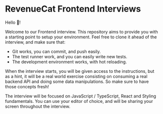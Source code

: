 # RevenueCat Frontend Interviews

Hello 👋!

Welcome to our Frontend interview. This repository aims to provide you with a starting point to setup your environment. Feel free to clone it ahead of the interview, and make sure that:

- Git works, you can commit, and push easily.
- The test runner work, and you can easily write new tests.
- The development environment works, with hot reloading.

When the interview starts, you will be given access to the instructions, but as a hint, it will be a real world exercise consisting on consuming a real backend API and doing some data manipulations. So make sure to have those concepts fresh!

The interview will be focused on JavaScript / TypeScript, React and Styling fundamentals. You can use your editor of choice, and will be sharing your screen throughout the interview.
